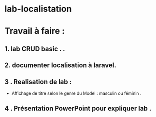 # lab-localistation
# **Travail à faire** :
## 1. lab CRUD basic . .
## 2. documenter localisation à laravel.
## 3 . Realisation de lab :
  - Affichage de titre selon le genre du Model : masculin ou féminin .
## 4 . Présentation PowerPoint pour expliquer lab .
